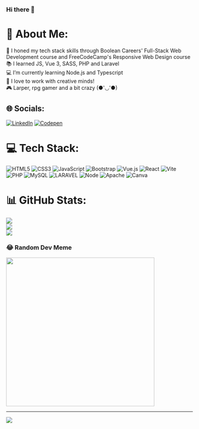 ### Hi there 👋

# 💫 About Me:
🔭 I honed my tech stack skills through Boolean Careers' Full-Stack Web Development course and FreeCodeCamp's Responsive Web Design course<br>📚 I learned JS, Vue 3, SASS, PHP and Laravel<br>💻 I’m currently learning Node.js and Typescript<br>🤝 I love to work with creative minds!<br>🎮 Larper, rpg gamer and a bit crazy  (●'◡'●)

## 🌐 Socials:
[![LinkedIn](https://img.shields.io/badge/LinkedIn-%230077B5.svg?logo=linkedin&logoColor=white)](https://linkedin.com/in/francesco-m-793199ab/) [![Codepen](https://img.shields.io/badge/Codepen-000000?style=for-the-badge&logo=codepen&logoColor=white)](https://codepen.io/coldshark) 

# 💻 Tech Stack:
![HTML5](https://img.shields.io/badge/html5-%23E34F26.svg?style=for-the-badge&logo=html5&logoColor=white) ![CSS3](https://img.shields.io/badge/css3-%231572B6.svg?style=for-the-badge&logo=css3&logoColor=white) ![JavaScript](https://img.shields.io/badge/javascript-%23323330.svg?style=for-the-badge&logo=javascript&logoColor=%23F7DF1E) ![Bootstrap](https://img.shields.io/badge/bootstrap-%238511FA.svg?style=for-the-badge&logo=bootstrap&logoColor=white) ![Vue.js](https://img.shields.io/badge/vue.js-%2335495e.svg?style=for-the-badge&logo=vuedotjs&logoColor=%234FC08D) ![React](https://img.shields.io/badge/react-%2320232a.svg?style=for-the-badge&logo=react&logoColor=%2361DAFB) ![Vite](https://img.shields.io/badge/vite-%23646CFF.svg?style=for-the-badge&logo=vite&logoColor=white) ![PHP](https://img.shields.io/badge/php-%23777BB4.svg?style=for-the-badge&logo=php&logoColor=white) ![MySQL](https://img.shields.io/badge/mysql-%2300000f.svg?style=for-the-badge&logo=mysql&logoColor=white) ![LARAVEL](https://img.shields.io/badge/laravel-%23FF2D20.svg?style=for-the-badge&logo=laravel&logoColor=white) ![Node](https://img.shields.io/badge/node-%2c9d30.svg?style=for-the-badge&logo=apache&logoColor=white) ![Apache](https://img.shields.io/badge/apache-%23D42029.svg?style=for-the-badge&logo=apache&logoColor=white) ![Canva](https://img.shields.io/badge/Canva-%2300C4CC.svg?style=for-the-badge&logo=Canva&logoColor=white)

# 📊 GitHub Stats:
![](https://github-readme-stats.vercel.app/api?username=francescomascellino&theme=dark&hide_border=false&include_all_commits=true&count_private=true)<br/>
![](https://github-readme-streak-stats.herokuapp.com/?user=francescomascellino&theme=dark&hide_border=false)<br/>
![](https://github-readme-stats.vercel.app/api/top-langs/?username=francescomascellino&theme=dark&hide_border=false&include_all_commits=true&count_private=true&layout=compact)

### 😂 Random Dev Meme
<img src='https://randommeme-five.vercel.app/' style="height: 400px;"/>

---
[![](https://visitcount.itsvg.in/api?id=francescomascellino&icon=2&color=8)](https://visitcount.itsvg.in)

<!-- Proudly created with GPRM ( https://gprm.itsvg.in ) -->
